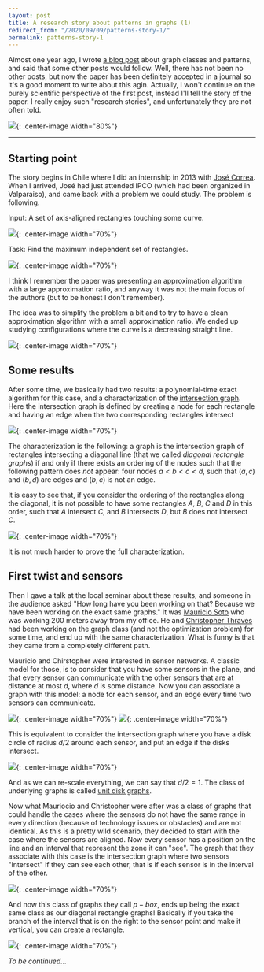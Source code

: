 ```yaml
---
layout: post
title: A research story about patterns in graphs (1)
redirect_from: "/2020/09/09/patterns-story-1/"
permalink: patterns-story-1
---
```


Almost one year ago, I wrote 
[a blog post](https://discrete-notes.github.io/patterns-1) about graph 
classes and patterns, and said that some other posts 
would follow. Well, there has not been no other posts, but now the 
paper has been definitely accepted in a journal so it's a good moment
to write about this agin. Actually, I won't continue on the purely 
scientific perspective of the first post, instead I'll tell the story of
the paper. I really enjoy such "research stories", and unfortunately 
they are not often told.    

![](assets/plage.JPG){: .center-image width="80%"}

---

## Starting point

The story begins in Chile where I did an internship in 2013 with 
[José Correa](https://www.dii.uchile.cl/~jcorrea/). When I arrived, 
José had just attended IPCO (which had been organized in Valparaiso), 
and came back with a problem we could study. The problem is following. 

Input: A set of axis-aligned rectangles touching some curve.

![](assets/rectangles-1.png){: .center-image width="70%"}

Task: Find the maximum independent set of rectangles. 

![](assets/rectangles-2.png){: .center-image width="70%"}

I think I remember the paper was presenting an approximation algorithm 
with a large approximation ratio, and anyway it was not the main focus 
of the authors (but to be honest I don't remember). 

The idea was to simplify the problem a bit and to try to have a clean 
approximation algorithm with a small approximation ratio. We ended up 
studying configurations where the curve is a decreasing straight line. 

![](assets/rectangles-3.png){: .center-image width="70%"}

## Some results

After some time, we basically had two results: a polynomial-time exact 
algorithm for this case, and a characterization of the 
[intersection graph](https://en.wikipedia.org/wiki/Intersection_graph). 
Here the intersection graph is defined by creating a node for each 
rectangle and having an edge when the two corresponding rectangles 
intersect

![](assets/diagonal-graph.png){: .center-image width="70%"}

The characterization is the following: a graph is the intersection graph
of rectangles intersecting a diagonal line (that we called *diagonal 
rectangle graphs*) if and only if there exists an ordering of the nodes 
such that the following pattern does *not* appear: four nodes $a<b<c<d$, 
such that $(a,c)$ and $(b,d)$ are edges and $(b,c)$ is not an edge.

It is easy to see that, if you consider the ordering of the rectangles 
along the diagonal, it is not possible to have some rectangles $A$, $B$, 
$C$ and $D$ in this order, such that $A$ intersect $C$, and $B$ 
intersects $D$, but $B$ does not intersect $C$.

![](assets/rectangle-characterization.png){: .center-image width="70%"}

It is not much harder to prove the full characterization.

## First twist and sensors

Then I gave a talk at the local seminar about these results, and someone
in the audience asked "How long have you been working on that? Because 
we have been working on the exact same graphs." It was 
[Mauricio Soto](http://www.dim.uchile.cl/~mausoto/) who was working 200 
meters away from my office. 
He and [Christopher Thraves](https://www.ing-mat.udec.cl/~cthraves/) 
had been working on the graph class (and not the optimization 
problem) for some time, and end up with the same characterization. 
What is funny is that they came from a completely different path. 

Mauricio and Chirstopher were interested in sensor networks. A classic 
model for those, is to consider that you have some sensors in the plane, 
and that every sensor can communicate with the other sensors that are 
at distance at most $d$, where $d$ is some distance. Now you can 
associate a graph with this model: a node for each sensor, and an edge 
every time two sensors can communicate.   

![](assets/sensors-1.png){: .center-image width="70%"}
![](assets/sensors-2.png){: .center-image width="70%"}

This is equivalent to consider 
the intersection graph where you have a disk circle of radius $d/2$ 
around each sensor, and put an edge if the disks intersect. 

![](assets/unit-disk.png){: .center-image width="70%"}

And as we can re-scale everything, we can say that $d/2=1$. The class of 
underlying graphs is called 
[unit disk graphs](https://en.wikipedia.org/wiki/Unit_disk_graph).

Now what Mauriocio and Christopher were after was a class of graphs 
that could handle the cases where the sensors do not have the same range
 in every direction (because of technology issues or obstacles) and are 
 not identical. As this is a pretty wild scenario, they decided to start 
 with the case where the sensors are aligned. Now every sensor has a 
 position on the line and an interval that represent the zone it can 
 "see". The graph that they associate with this case is the intersection 
 graph where two sensors "intersect" if they can see each other, that 
 is if each sensor is in the interval of the other.
 
![](assets/p-box.png){: .center-image width="70%"}

And now this class of graphs they call $p-box$, ends up being the exact 
same class as our diagonal rectangle graphs!
Basically if you take the branch of the interval that is on the right to
 the sensor point and make it vertical, you can create a rectangle.
 
![](assets/p-box-rectangles.png){: .center-image width="70%"}

*To be continued...*

